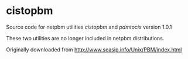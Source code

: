 # cistopbm

Source code for netpbm utilities *cistopbm* and *pdmtocis* version 1.0.1

These two utilities are no longer included in netpbm distributions.

Originally downloaded from http://www.seasip.info/Unix/PBM/index.html

